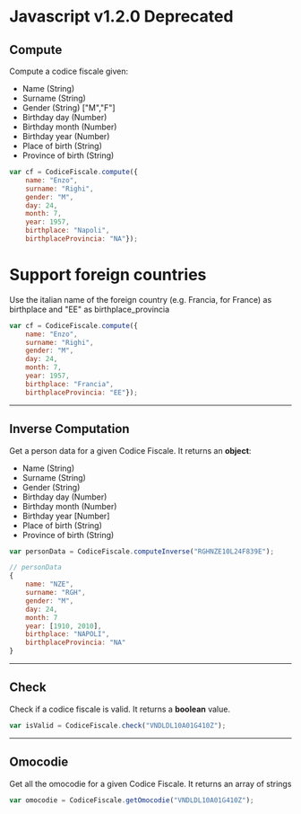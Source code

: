 # Javascript v1.2.0 Deprecated


Compute
-------

Compute a codice fiscale given:

 - Name (String)
 - Surname (String)
 - Gender (String) ["M","F"]
 - Birthday day (Number)
 - Birthday month (Number)
 - Birthday year (Number)
 - Place of birth (String)
 - Province of birth (String)

```js
var cf = CodiceFiscale.compute({
    name: "Enzo",
    surname: "Righi",
    gender: "M",
    day: 24,
    month: 7,
    year: 1957,
    birthplace: "Napoli", 
    birthplaceProvincia: "NA"});
```
Support foreign countries
===
Use the italian name of the foreign country (e.g. Francia, for France) as birthplace
and "EE" as birthplace_provincia
```js
var cf = CodiceFiscale.compute({
    name: "Enzo",
    surname: "Righi",
    gender: "M",
    day: 24,
    month: 7,
    year: 1957,
    birthplace: "Francia", 
    birthplaceProvincia: "EE"});
```
----------
Inverse Computation
-------
Get a person data for a given Codice Fiscale. It returns an **object**:

 - Name (String)
 - Surname (String)
 - Gender (String)
 - Birthday day (Number)
 - Birthday month (Number)
 - Birthday year [Number]
 - Place of birth (String)
 - Province of birth (String)

```js
var personData = CodiceFiscale.computeInverse("RGHNZE10L24F839E");

// personData
{
    name: "NZE",
    surname: "RGH",
    gender: "M",
    day: 24,
    month: 7
    year: [1910, 2010],
    birthplace: "NAPOLI",
    birthplaceProvincia: "NA"
}
```
----------

Check
-------
Check if a codice fiscale is valid. It returns a **boolean** value.

```js
var isValid = CodiceFiscale.check("VNDLDL10A01G410Z");
```
----------
Omocodie
-------
Get all the omocodie for a given Codice Fiscale. It returns an array of strings

```js
var omocodie = CodiceFiscale.getOmocodie("VNDLDL10A01G410Z");
```